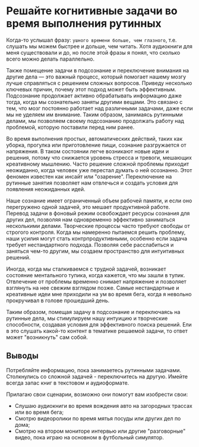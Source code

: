 # Решайте когнитивные задачи во время выполнения рутинных

Когда-то услышал фразу: ```ушного времени больше, чем глазного```, т.е. слушать мы можем быстрее и дольше, чем читать. Хотя аудиокниги для меня существовали и до, но после этой фразы я понял, что сколько всего можно делать параллельно.

Также помещение задачи в подсознание и переключение внимания на другие дела — это важный процесс, который помогает нашему мозгу лучше справляться с решением сложных вопросов. Приведу несколько ключевых причин, почему этот подход может быть эффективным. Подсознание продолжает активно обрабатывать информацию даже тогда, когда мы сознательно заняты другими вещами. Это связано с тем, что мозг постоянно работает над различными задачами, даже если мы не уделяем им внимание. Таким образом, занимаясь рутинными делами, мы позволяем своему подсознанию продолжать работу над проблемой, которую поставили перед ним ранее.

Во время выполнения простых, автоматических действий, таких как уборка, прогулка или приготовление пищи, сознание разгружается от напряжения. В таком состоянии легче возникают новые идеи и решения, потому что снижается уровень стресса и тревоги, мешающих креативному мышлению. Часто решение сложной проблемы приходит неожиданно, когда человек уже перестал думать о ней осознанно. Этот феномен известен как инсайт или "озарение". Переключение на рутинные занятия позволяет нам отвлечься и создать условия для появления неожиданных идей.

Наше сознание имеет ограниченный объем рабочей памяти, и если оно перегружено одной задачей, это мешает продуктивной работе. Перевод задачи в фоновый режим освобождает ресурсы сознания для других дел, позволяя нам одновременно эффективно заниматься несколькими делами. Творческие процессы часто требуют свободы от строгого контроля. Когда мы намеренно пытаемся решить проблему, наши усилия могут стать контрпродуктивными, особенно если задача требует нестандартного подхода. Позволяя себе расслабиться и заняться чем-то другим, мы создаем пространство для интуитивных решений.

Иногда, когда мы сталкиваемся с трудной задачей, возникает состояние ментального тупика, когда кажется, что мы зашли в тупик. Отвлечение от проблемы временно снимает напряжение и позволяет взглянуть на нее свежим взглядом позже. Самые нестандартные и креативные идеи мне приходили на ум во время бега, когда я невольно прокручивал в голове прошедший день.

Таким образом, помещая задачу в подсознание и переключаясь на рутинные дела, мы стимулируем нашу интуицию и творческие способности, создавая условия для эффективного поиска решений. Ели в это слушать какой-то контент в тематике решаемой задачи, то ответ может "возникнуть" сам собой.

## Выводы

Потребляйте информацию, пока занимаетесь рутинными задачами. Столкнулись со сложной задачей - переключитесь на другую. Имейте всегда запас книг в текстовом и аудиоформате.

Прилагаю свои сценарии, возможно они помогут вам изобрести свои:

- Слушаю аудиокниги во время вождения авто на загородных трассах или во время бега;
- Смотрю видеоролики по время мятья посуды или других дел по дома;
- Смотрю на втором мониторе интервью или другие "разговорные" видео, пока играю на основном в футбольный симулятор.
